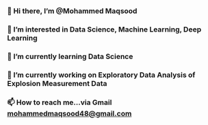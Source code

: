 ### 👋 Hi there, I’m @Mohammed Maqsood 
### 👀 I’m interested in Data Science, Machine Learning, Deep Learning
### 🌱 I’m currently learning Data Science
### 🔭 I’m currently working on Exploratory Data Analysis of Explosion Measurement Data 
### 📫 How to reach me...via Gmail mohammedmaqsood48@gmail.com



<!--
**Maqsood8/Maqsood8** is a ✨ _special_ ✨ repository because its `README.md` (this file) appears on your GitHub profile.

Here are some ideas to get you started:

- 🔭 I’m currently working on ...
- 🌱 I’m currently learning ...
- 👯 I’m looking to collaborate on ...
- 🤔 I’m looking for help with ...
- 💬 Ask me about ...
- 📫 How to reach me: ...
- 😄 Pronouns: ...
- ⚡ Fun fact: ...
-->

